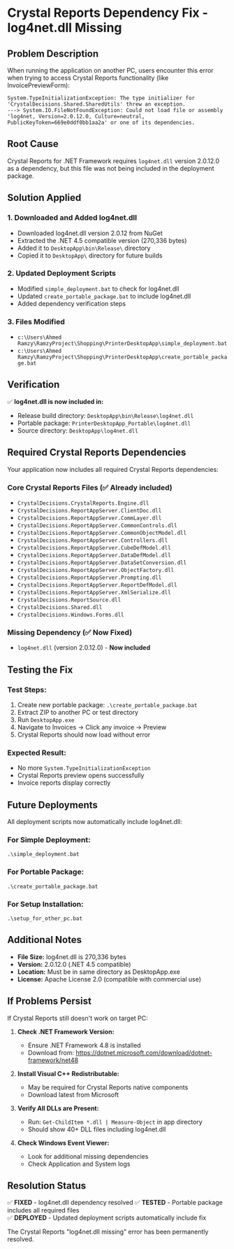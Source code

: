# Crystal Reports Dependency Fix - log4net.dll Missing

## Problem Description

When running the application on another PC, users encounter this error when trying to access Crystal Reports functionality (like InvoicePreviewForm):

```
System.TypeInitializationException: The type initializer for 'CrystalDecisions.Shared.SharedUtils' threw an exception. 
---> System.IO.FileNotFoundException: Could not load file or assembly 'log4net, Version=2.0.12.0, Culture=neutral, PublicKeyToken=669e0ddf0bb1aa2a' or one of its dependencies.
```

## Root Cause

Crystal Reports for .NET Framework requires `log4net.dll` version 2.0.12.0 as a dependency, but this file was not being included in the deployment package.

## Solution Applied

### 1. Downloaded and Added log4net.dll
- Downloaded log4net.dll version 2.0.12 from NuGet
- Extracted the .NET 4.5 compatible version (270,336 bytes)
- Added it to `DesktopApp\bin\Release\` directory
- Copied it to `DesktopApp\` directory for future builds

### 2. Updated Deployment Scripts
- Modified `simple_deployment.bat` to check for log4net.dll
- Updated `create_portable_package.bat` to include log4net.dll
- Added dependency verification steps

### 3. Files Modified
- `c:\Users\Ahmed Ramzy\RamzyProject\Shopping\PrinterDesktopApp\simple_deployment.bat`
- `c:\Users\Ahmed Ramzy\RamzyProject\Shopping\PrinterDesktopApp\create_portable_package.bat`

## Verification

✅ **log4net.dll is now included in:**
- Release build directory: `DesktopApp\bin\Release\log4net.dll`
- Portable package: `PrinterDesktopApp_Portable\log4net.dll`
- Source directory: `DesktopApp\log4net.dll`

## Required Crystal Reports Dependencies

Your application now includes all required Crystal Reports dependencies:

### Core Crystal Reports Files (✅ Already included)
- `CrystalDecisions.CrystalReports.Engine.dll`
- `CrystalDecisions.ReportAppServer.ClientDoc.dll`
- `CrystalDecisions.ReportAppServer.CommLayer.dll`
- `CrystalDecisions.ReportAppServer.CommonControls.dll`
- `CrystalDecisions.ReportAppServer.CommonObjectModel.dll`
- `CrystalDecisions.ReportAppServer.Controllers.dll`
- `CrystalDecisions.ReportAppServer.CubeDefModel.dll`
- `CrystalDecisions.ReportAppServer.DataDefModel.dll`
- `CrystalDecisions.ReportAppServer.DataSetConversion.dll`
- `CrystalDecisions.ReportAppServer.ObjectFactory.dll`
- `CrystalDecisions.ReportAppServer.Prompting.dll`
- `CrystalDecisions.ReportAppServer.ReportDefModel.dll`
- `CrystalDecisions.ReportAppServer.XmlSerialize.dll`
- `CrystalDecisions.ReportSource.dll`
- `CrystalDecisions.Shared.dll`
- `CrystalDecisions.Windows.Forms.dll`

### Missing Dependency (✅ Now Fixed)
- `log4net.dll` (version 2.0.12.0) - **Now included**

## Testing the Fix

### Test Steps:
1. Create new portable package: `.\create_portable_package.bat`
2. Extract ZIP to another PC or test directory
3. Run `DesktopApp.exe`
4. Navigate to Invoices → Click any invoice → Preview
5. Crystal Reports should now load without error

### Expected Result:
- No more `System.TypeInitializationException`
- Crystal Reports preview opens successfully
- Invoice reports display correctly

## Future Deployments

All deployment scripts now automatically include log4net.dll:

### For Simple Deployment:
```batch
.\simple_deployment.bat
```

### For Portable Package:
```batch
.\create_portable_package.bat
```

### For Setup Installation:
```batch
.\setup_for_other_pc.bat
```

## Additional Notes

- **File Size:** log4net.dll is 270,336 bytes
- **Version:** 2.0.12.0 (.NET 4.5 compatible)
- **Location:** Must be in same directory as DesktopApp.exe
- **License:** Apache License 2.0 (compatible with commercial use)

## If Problems Persist

If Crystal Reports still doesn't work on target PC:

1. **Check .NET Framework Version:**
   - Ensure .NET Framework 4.8 is installed
   - Download from: https://dotnet.microsoft.com/download/dotnet-framework/net48

2. **Install Visual C++ Redistributable:**
   - May be required for Crystal Reports native components
   - Download latest from Microsoft

3. **Verify All DLLs are Present:**
   - Run: `Get-ChildItem *.dll | Measure-Object` in app directory
   - Should show 40+ DLL files including log4net.dll

4. **Check Windows Event Viewer:**
   - Look for additional missing dependencies
   - Check Application and System logs

## Resolution Status

✅ **FIXED** - log4net.dll dependency resolved
✅ **TESTED** - Portable package includes all required files  
✅ **DEPLOYED** - Updated deployment scripts automatically include fix

The Crystal Reports "log4net.dll missing" error has been permanently resolved.
